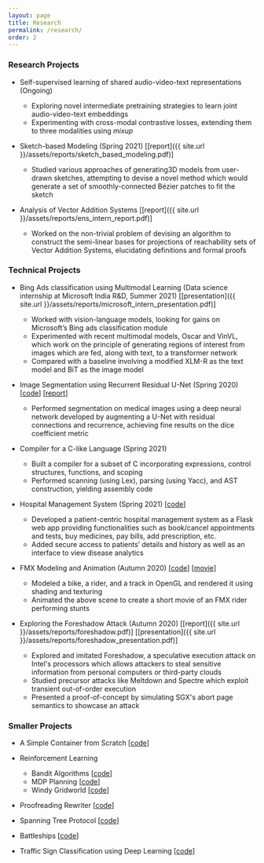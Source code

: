 ```yaml
---
layout: page
title: Research
permalink: /research/
order: 2
---
```


### Research Projects

* Self-supervised learning of shared audio-video-text representations (Ongoing)
    * Exploring novel intermediate pretraining strategies to learn joint audio-video-text embeddings
    * Experimenting with cross-modal contrastive losses, extending them to three modalities using *mixup*

* Sketch-based Modeling (Spring 2021) 
[[report]({{ site.url }}/assets/reports/sketch_based_modeling.pdf)]
    * Studied various approaches of generating3D models from user-drawn sketches, attempting to devise a novel method which would generate a set of smoothly-connected Bézier patches to fit the sketch

* Analysis of Vector Addition Systems
[[report]({{ site.url }}/assets/reports/ens_intern_report.pdf)]
    * Worked on the non-trivial problem of devising an algorithm to construct the semi-linear bases for projections
    of reachability sets of Vector Addition Systems, elucidating definitions and formal proofs

### Technical Projects

* Bing Ads classification using Multimodal Learning (Data science internship at Microsoft India R&D, Summer 2021)
[[presentation]({{ site.url }}/assets/reports/microsoft_intern_presentation.pdf)]
	* Worked with vision-language models, looking for gains on Microsoft’s Bing ads classification module
	* Experimented with recent multimodal models, Oscar and VinVL, which work on the principle of
generating regions of interest from images which are fed, along with text, to a transformer network
	* Compared with a baseline involving a modified XLM-R as the text model and BiT as the image model

* Image Segmentation using Recurrent Residual U-Net (Spring 2020)
[[code](https://github.com/akkapakasaikiran/MIS-R2UNet)] 
[[report](https://github.com/akkapakasaikiran/MIS-R2UNet/blob/master/project_report.pdf)]
    * Performed segmentation on medical images using a deep neural network developed by augmenting a U-Net with residual connections and recurrence, achieving fine results on the dice coefficient metric

* Compiler for a C-like Language (Spring 2021)
    * Built a compiler for a subset of C incorporating expressions, control structures, functions, and scoping
    * Performed scanning (using Lex), parsing (using Yacc), and AST construction, yielding assembly code

* Hospital Management System (Spring 2021) [[code](https://github.com/CS387-Project-Team/Patient-management-system)]
    * Developed a patient-centric hospital management system as a Flask web app providing functionalities such as book/cancel appointments and tests, buy medicines, pay bills, add prescription, etc.
    * Added secure access to patients’ details and history as well as an interface to view disease analytics

* FMX Modeling and Animation (Autumn 2020) 
[[code]()] 
[[movie](https://youtu.be/RhG3SWKn6W8)]
    * Modeled a bike, a rider, and a track in OpenGL and rendered it using shading and texturing
    * Animated the above scene to create a short movie of an FMX rider performing stunts


* Exploring the Foreshadow Attack (Autumn 2020) 
[[report]({{ site.url }}/assets/reports/foreshadow.pdf)]
[[presentation]({{ site.url }}/assets/reports/foreshadow_presentation.pdf)]
    * Explored and imitated Foreshadow, a speculative execution attack on Intel's processors which allows attackers to steal sensitive information from personal computers or third-party clouds
    * Studied precursor attacks like Meltdown and Spectre which exploit transient out-of-order execution
    * Presented a proof-of-concept by simulating SGX's abort page semantics to showcase an attack

### Smaller Projects

* A Simple Container from Scratch [[code](https://github.com/akkapakasaikiran/container-from-scratch)]
    <!-- * Understood and built a simple container from scratch using Linux namespaces and cgroups -->

* Reinforcement Learning
    * Bandit Algorithms [[code](https://github.com/akkapakasaikiran/bandit-algos)]
    * MDP Planning [[code](https://github.com/akkapakasaikiran/mdp-planning)]
    * Windy Gridworld [[code](https://github.com/akkapakasaikiran/windy-gridworld)]

* Proofreading Rewriter [[code](https://github.com/akkapakasaikiran/Proofreading-Rewriter)]
    <!-- * Developed a Python-based tool which detects and corrects spelling and grammar mistakes, and suggests alternative words and phrases using statistics from online APIs like datamuse and phrasefinder -->

* Spanning Tree Protocol [[code](https://github.com/akkapakasaikiran/NoLoops)] 
    <!-- * Built a loop-free logical topology of LANs and bridges by implementing the protocol in C++ -->
    <!-- * Simulated the functioning of learning bridges on a sequence of data transfers using callbacks -->

* Battleships [[code](https://github.com/saum-g/Battleships)]
    <!-- * Implemented the board game Battleships in the language Racket with multiple difficulty levels, incorporating ideas from functional and object oriented paradigms to design probabilistic -->

* Traffic Sign Classification using Deep Learning [[code](https://github.com/akkapakasaikiran/Traffic-Signs-Classifier)]
    <!-- * Implemented a CNN based on Inception modules and Spatial Transformation layers from scratch -->
    <!-- * Trained on the GTSRB dataset achieving almost 98% accuracy with little to no data augmentation -->
